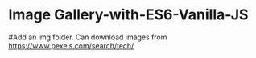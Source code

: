 # Image Gallery-with-ES6-Vanilla-JS

#Add an img folder. Can download images from https://www.pexels.com/search/tech/ 

